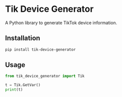 # Tik Device Generator

A Python library to generate TikTok device information.

## Installation

```bash
pip install tik-device-generator
```

## Usage

```python
from tik_device_generator import Tik

t = Tik.GetVar()
print(t)
```


